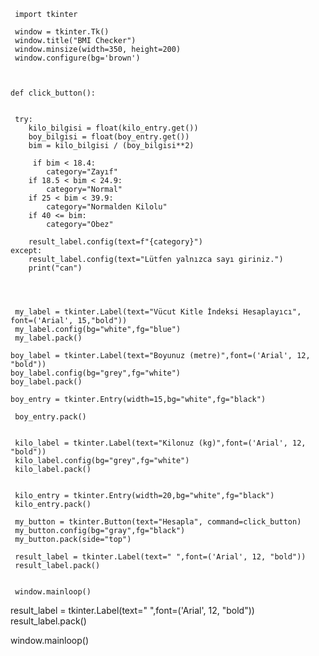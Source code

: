      import tkinter

     window = tkinter.Tk()
     window.title("BMI Checker")
     window.minsize(width=350, height=200)
     window.configure(bg='brown')



    def click_button():


     try:
        kilo_bilgisi = float(kilo_entry.get())
        boy_bilgisi = float(boy_entry.get())
        bim = kilo_bilgisi / (boy_bilgisi**2)

         if bim < 18.4:
            category="Zayıf"
        if 18.5 < bim < 24.9:
            category="Normal"
        if 25 < bim < 39.9:
            category="Normalden Kilolu"
        if 40 <= bim:
            category="Obez"

        result_label.config(text=f"{category}")
    except:
        result_label.config(text="Lütfen yalnızca sayı giriniz.")
        print("can")




     my_label = tkinter.Label(text="Vücut Kitle İndeksi Hesaplayıcı", font=('Arial', 15,"bold")) 
     my_label.config(bg="white",fg="blue")
     my_label.pack()

    boy_label = tkinter.Label(text="Boyunuz (metre)",font=('Arial', 12, "bold"))
    boy_label.config(bg="grey",fg="white")
    boy_label.pack()
 
    boy_entry = tkinter.Entry(width=15,bg="white",fg="black")

     boy_entry.pack()


     kilo_label = tkinter.Label(text="Kilonuz (kg)",font=('Arial', 12, "bold"))
     kilo_label.config(bg="grey",fg="white")
     kilo_label.pack()


     kilo_entry = tkinter.Entry(width=20,bg="white",fg="black")
     kilo_entry.pack()

     my_button = tkinter.Button(text="Hesapla", command=click_button)
     my_button.config(bg="gray",fg="black")
     my_button.pack(side="top")

     result_label = tkinter.Label(text=" ",font=('Arial', 12, "bold"))
     result_label.pack()


     window.mainloop()


result_label = tkinter.Label(text=" ",font=('Arial', 12, "bold"))
result_label.pack()


window.mainloop()

